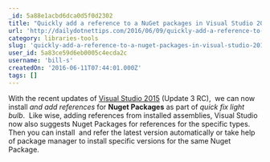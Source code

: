 ```yaml
---
_id: 5a88e1acbd6dca0d5f0d2302
title: "Quickly add a reference to a NuGet packages in Visual Studio 2015"
url: 'http://dailydotnettips.com/2016/06/09/quickly-add-a-reference-to-a-nuget-packages-in-visual-studio-2015/'
category: libraries-tools
slug: 'quickly-add-a-reference-to-a-nuget-packages-in-visual-studio-2015'
user_id: 5a83ce59d6eb0005c4ecda2c
username: 'bill-s'
createdOn: '2016-06-11T07:44:01.000Z'
tags: []
---
```


With the recent updates of <a href="http://dailydotnettips.com/category/visual-studio/" target="_blank">Visual Studio 2015</a> (Update 3 RC),  we can now install <em>and add references</em> for <strong>Nuget Packages</strong> as part of <em>quick fix light bulb</em>.  Like wise, adding references from installed assemblies, Visual Studio now also suggests Nuget Packages for references for the specific types. Then you can install  and refer the latest version automatically or take help of package manager to install specific versions for the same Nuget Package.
